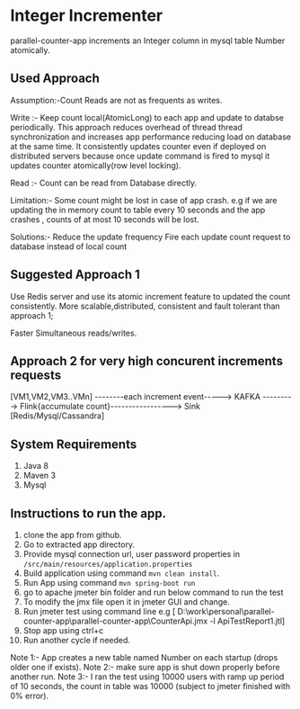 # Integer Incrementer
parallel-counter-app increments an Integer column in mysql table Number atomically.

## Used Approach 

Assumption:-Count Reads are not as frequents as writes.

Write :- Keep count local(AtomicLong) to each app and update to databse periodically. 
This approach reduces overhead of thread thread synchronization and increases app performance 
reducing load on database at the same time.
It consistently updates counter even if deployed on distributed servers because once update command is fired to mysql 
it updates counter atomically(row level locking).


Read :- Count can be read from Database directly. 


Limitation:-
Some count might be lost in case of app crash.
e.g if we are updating the in memory count to table every 10 seconds and the app crashes , counts of at most 10 seconds will be lost.

Solutions:-
Reduce the update frequency 
Fire each update count request to database instead of local count


## Suggested Approach 1
Use Redis server and use its atomic increment feature to updated the count consistently. More scalable,distributed, consistent and fault tolerant than approach 1;

Faster Simultaneous reads/writes.


## Approach 2 for very high concurent increments requests
[VM1,VM2,VM3..VMn] --------each increment event----->  KAFKA --------->  Flink{accumulate count}-----------------> Sink [Redis/Mysql/Cassandra]  
  

## System Requirements
1. Java 8
2. Maven 3
3. Mysql 

## Instructions to run the app.

1. clone the app from github.
2. Go to extracted app directory.
3. Provide mysql connection url, user password properties in `/src/main/resources/application.properties`
4. Build application using command `mvn clean install`.
5. Run App using command `mvn spring-boot run` 
6. go to apache jmeter bin folder and run below command to run the test
7. To modify the jmx file open it in jmeter GUI and change.
8. Run jmeter test using command line e.g [ D:\work\personal\parallel-counter-app\parallel-counter-app\CounterApi.jmx  -l ApiTestReport1.jtl]
6. Stop app using ctrl+c
7. Run another cycle if needed.

Note 1:- App creates a new table named Number on each startup (drops older one if exists).
Note 2:- make sure app is shut down properly before another run.
Note 3:- I ran the test using 10000 users with ramp up period of 10 seconds, the count in table was 10000 (subject to jmeter finished with 0% error).